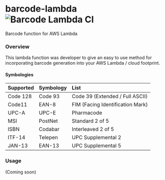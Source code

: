 # barcode-lambda ![Barcode Lambda CI](https://github.com/barnhill/barcode-lambda/workflows/Barcode%20Lambda%20CI/badge.svg)
Barcode function for AWS Lambda

### Overview ###
 
This lambda function was developer to give an easy to use method for incorporating barcode generation into your AWS Lambda / cloud footprint.

#### Symbologies ####

|   Supported   |  Symbology    | List  |
| :------------- | :------------- | :-----|
| Code 128      | Code 93       | Code 39 (Extended / Full ASCII) |
| Code11        | EAN-8         | FIM (Facing Identification Mark) |
| UPC-A         | UPC-E         | Pharmacode   |
| MSI           | PostNet       | Standard 2 of 5 |
| ISBN          | Codabar       | Interleaved 2 of 5 |
| ITF-14        | Telepen       | UPC Supplemental 2 |
| JAN-13        | EAN-13        | UPC Supplemental 5 |

### Usage ###

(Coming soon)
